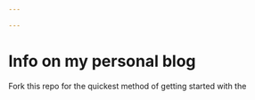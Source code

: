 ```yaml
---

---
```

# Info on my personal blog

Fork this repo for the quickest method of getting started with the 